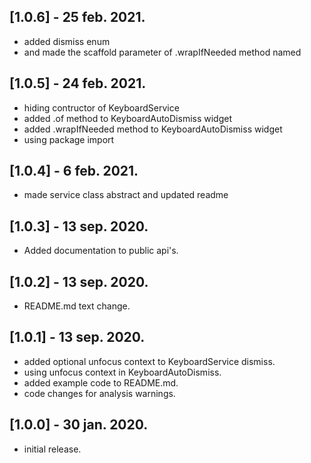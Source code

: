 ## [1.0.6] - 25 feb. 2021.
* added dismiss enum
* and made the scaffold parameter of .wrapIfNeeded method named

## [1.0.5] - 24 feb. 2021.
* hiding contructor of KeyboardService
* added .of method to KeyboardAutoDismiss widget
* added .wrapIfNeeded method to KeyboardAutoDismiss widget
* using package import

## [1.0.4] - 6 feb. 2021.
* made service class abstract and updated readme

## [1.0.3] - 13 sep. 2020.
* Added documentation to public api's.

## [1.0.2] - 13 sep. 2020.
* README.md text change.

## [1.0.1] - 13 sep. 2020.
* added optional unfocus context to KeyboardService dismiss.
* using unfocus context in KeyboardAutoDismiss.
* added example code to README.md.
* code changes for analysis warnings.

## [1.0.0] - 30 jan. 2020.
* initial release.

